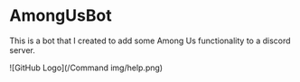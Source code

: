 # AmongUsBot
This is a bot that I created to add some Among Us functionality to a discord server.

![GitHub Logo](/Command img/help.png)
